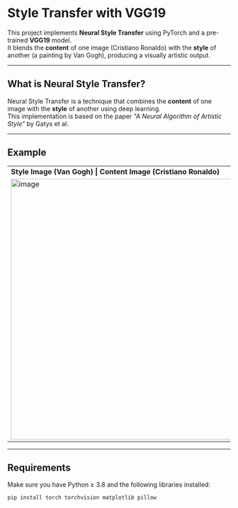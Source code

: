 # Style Transfer with VGG19

This project implements **Neural Style Transfer** using PyTorch and a pre-trained **VGG19** model.  
It blends the **content** of one image (Cristiano Ronaldo) with the **style** of another (a painting by Van Gogh), producing a visually artistic output.

---

## What is Neural Style Transfer?

Neural Style Transfer is a technique that combines the **content** of one image with the **style** of another using deep learning.  
This implementation is based on the paper *"A Neural Algorithm of Artistic Style"* by Gatys et al.

---

## Example

<table>
  <tr>
    <td><strong>Style Image (Van Gogh) | Content Image (Cristiano Ronaldo)</strong></td>
    <td><strong>Output Image</strong></td>
  </tr>
  <tr>
    <td><img width="1070" height="590" alt="image" src="https://github.com/user-attachments/assets/86e064fe-815d-4716-85f9-628c10d73fa3" />
</td>
    <td><img width="425" height="435" alt="image" src="https://github.com/user-attachments/assets/2130d8f2-f620-4cc2-8243-4e4530bf3b19" />
</td>
  </tr>
</table>

---

## Requirements

Make sure you have Python ≥ 3.8 and the following libraries installed:

```bash
pip install torch torchvision matplotlib pillow
